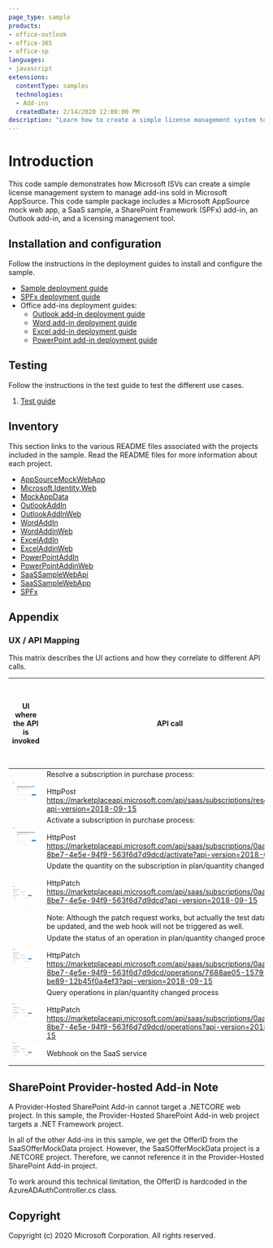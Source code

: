 ```yaml
---
page_type: sample
products:
- office-outlook
- office-365
- office-sp
languages:
- javascript
extensions:
  contentType: samples
  technologies:
  - Add-ins
  createdDate: 2/14/2020 12:00:00 PM
description: "Learn how to create a simple license management system to manage add-ins sold in Microsoft AppSource"
---
```


# Introduction 
This code sample demonstrates how Microsoft ISVs can create a simple license management system to manage add-ins sold in Microsoft AppSource. This code sample package includes a Microsoft AppSource mock web app, a SaaS sample, a SharePoint Framework (SPFx) add-in, an Outlook add-in, and a licensing management tool. 

## Installation and configuration
Follow the instructions in the deployment guides to install and configure the sample.

- [Sample deployment guide](/Deployment/DeploymentGuide.MD)
- [SPFx deployment guide](/Deployment/SPFx/DeploymentGuide.md)
- Office add-ins deployment guides:
   -  [Outlook add-in deployment guide](/Deployment/AddIn/OutlookAddInDeploymentGuide.md)
   -  [Word add-in deployment guide](/Deployment/AddIn/WordAddInDeploymentGuide.md)
   -  [Excel add-in deployment guide](/Deployment/AddIn/ExcelAddInDeploymentGuide.md)
   -  [PowerPoint add-in deployment guide](/Deployment/AddIn/PowerPointAddInDeploymentGuide.md)

## Testing
Follow the instructions in the test guide to test the different use cases.

1. [Test guide](/Test/TestGuide.md)

## Inventory
This section links to the various README files associated with the projects included in the sample.  Read the README files for more information about each project.

- [AppSourceMockWebApp](/MonetizationCodeSample/AppSourceMockWebApp/README.MD)
- [Microsoft.Identity.Web](/MonetizationCodeSample/Microsoft.Identity.Web/README.md)
- [MockAppData](/MonetizationCodeSample/MockAppData/README.MD)
- [OutlookAddIn](/MonetizationCodeSample/OutlookAddIn/README.MD)
- [OutlookAddInWeb](/MonetizationCodeSample/OutlookAddInWeb/README.MD)
- [WordAddIn](/MonetizationCodeSample/WordAddIn/README.MD)
- [WordAddinWeb](/MonetizationCodeSample/WordAddinWeb/README.MD)
- [ExcelAddIn](/MonetizationCodeSample/ExcelAddIn/README.MD)
- [ExcelAddinWeb](/MonetizationCodeSample/ExcelAddinWeb/README.MD)
- [PowerPointAddIn](/MonetizationCodeSample/PowerPointAddIn/README.MD)
- [PowerPointAddinWeb](/MonetizationCodeSample/PowerPointAddinWeb/README.MD)
- [SaaSSampleWebApi](/MonetizationCodeSample/SaaSSampleWebApi/README.MD)
- [SaaSSampleWebApp](/MonetizationCodeSample/SaaSSampleWebApp/README.MD)
- [SPFx](/MonetizationCodeSample/SPFx/README.md)

## Appendix

### UX / API Mapping

This matrix describes the UI actions and how they correlate to different API calls.

| UI where the API is invoked  | API call                                                                                                                                                                                                                                                                                                                                                                    | Mock API exists | Mock API works | Able to test the mock API without the offer being published to the public? | Able to test the production API without the offer being published to the public? |
|------------------------------------------|-----------------------------------------------------------------------------------------------------------------------------------------------------------------------------------------------------------------------------------------------------------------------------------------------------------------------------------------------------------------------------|-----------------|----------------|---------------------------------------------------------------------------|---------------------------------------------------------------------------------|
| ![](images/contoso_app_purchase.png)     | Resolve a subscription in purchase process: <br/><br/>HttpPost<br/> https://marketplaceapi.microsoft.com/api/saas/subscriptions/resolve?api-version=2018-09-15                                                                                                                                                                                                              | Yes             | Yes            | Yes                                                                       | No                                                                              |
| ![](images/contoso_app_purchase.png)     | Activate a subscription in purchase process:<br/><br/>HttpPost<br/> https://marketplaceapi.microsoft.com/api/saas/subscriptions/0aa95e32-8be7-4e5e-94f9-563f6d7d9dcd/activate?api-version=2018-09-15                                                                                                                                                                        | Yes             | Yes            | Yes                                                                       | No                                                                              |
| ![](images/contoso_app_quantity.png)     | Update the quantity on the subscription in plan/quantity changed process<br/><br/>HttpPatch<br/> https://marketplaceapi.microsoft.com/api/saas/subscriptions/0aa95e32-8be7-4e5e-94f9-563f6d7d9dcd?api-version=2018-09-15 <br/><br/> Note: Although the patch request works, but actually the test data will not be updated, and the web hook will not be triggered as well. | Yes             | Yes            | No                                                                        | No                                                                              |
| ![](images/contoso_app_quantity.png)     | Update the status of an operation in plan/quantity changed process<br/><br/>HttpPatch<br/> https://marketplaceapi.microsoft.com/api/saas/subscriptions/0aa95e32-8be7-4e5e-94f9-563f6d7d9dcd/operations/7688ae05-1579-4fdd-be89-12b45f0a4ef3?api-version=2018-09-15                                                                                                          | Yes             | Yes            | No                                                                        | No                                                                              |
| ![](images/contoso_app_quantity.png)     | Query operations in plan/quantity changed process<br/><br/>HttpPatch<br/> https://marketplaceapi.microsoft.com/api/saas/subscriptions/0aa95e32-8be7-4e5e-94f9-563f6d7d9dcd/operations?api-version=2018-09-15                                                                                                                                                                | Yes             | Yes            | Yes                                                                       | No                                                                              |
| ![](images/contoso_app_quantity.png)     | Webhook on the SaaS service                                                                                                                                                                                                                                                                                                                                                 | No              | No             | No                                                                        | No                                                                              |

## SharePoint Provider-hosted Add-in Note

A Provider-Hosted SharePoint Add-in cannot target a .NETCORE web project.  In this sample, the Provider-Hosted SharePoint Add-in web project targets a .NET Framework project. 

In all of the other Add-ins in this sample, we get the OfferID from the SaaSOfferMockData project.  However, the SaaSOfferMockData project is a .NETCORE project.  Therefore, we cannot reference it in the Provider-Hosted SharePoint Add-in project.

To work around this technical limitation, the OfferID is hardcoded in the AzureADAuthController.cs class. 

## Copyright

Copyright (c) 2020 Microsoft Corporation. All rights reserved.